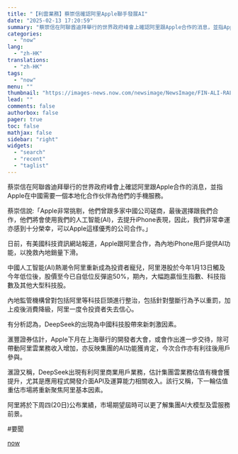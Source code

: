 ```yaml
---
title: "【利雲業務】蔡崇信確認阿里Apple聯手發展AI"
date: "2025-02-13 17:20:59"
summary: "蔡崇信在阿聯酋迪拜舉行的世界政府峰會上確認阿里跟Apple合作的消息，並指Apple在中國需要一個本..."
categories:
  - "now"
lang:
  - "zh-HK"
translations:
  - "zh-HK"
tags:
  - "now"
menu: ""
thumbnail: "https://images-news.now.com/newsimage/NewsImage/FIN-ALI-RALLY-SOT-250213-1630.jpg"
lead: ""
comments: false
authorbox: false
pager: true
toc: false
mathjax: false
sidebar: "right"
widgets:
  - "search"
  - "recent"
  - "taglist"
---
```


蔡崇信在阿聯酋迪拜舉行的世界政府峰會上確認阿里跟Apple合作的消息，並指Apple在中國需要一個本地化合作伙伴為他們的手機服務。

蔡崇信說:「Apple非常挑剔，他們曾跟多家中國公司磋商，最後選擇跟我們合作，他們將會使用我們的人工智能(AI)，去提升iPhone表現，因此，我們非常幸運亦感到十分榮幸，可以Apple這樣優秀的公司合作。」

日前，有美國科技資訊網站報道，Apple跟阿里合作，為內地iPhone用戶提供AI功能，以挽救內地銷量下滑。

中國人工智能(AI)熱潮令阿里重新成為投資者寵兒，阿里港股於今年1月13日觸及今年低位後，股價至今已自低位反彈逾50%，期內，大幅跑贏恒生指數、科技指數及其他大型科技股。

內地監管機構曾對包括阿里等科技巨頭進行整治，包括針對壟斷行為予以重罰，加上疫後消費降級，阿里一度令投資者失去信心。

有分析認為，DeepSeek的出現為中國科技股帶來新刺激因素。

滙豐證券估計，Apple下月在上海舉行的開發者大會，或會作出進一步交待，除可帶動阿里雲業務收入增加，亦反映集團的AI功能獲肯定，今次合作亦有利往後用戶參與。

滙證又稱，DeepSeek出現有利阿里商業用戶業務，估計集團雲業務估值有機會獲提升，尤其是應用程式開發介面API及運算能力相關收入。該行又稱，下一輪估值重估市場將重新聚焦阿里基本因素。

阿里將於下周四(20日)公布業績，市場期望屆時可以更了解集團AI大模型及雲服務前景。

#要聞

[now](https://news.now.com/home/technology/player?newsId=593456)
